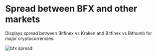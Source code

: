 # Spread between BFX and other markets

Displays spread between Bitfinex vs Kraken and Bitfinex vs Bithumb for major cryptocurrencies.

![bfx spread](https://i.imgur.com/tSHkKlD.png)
